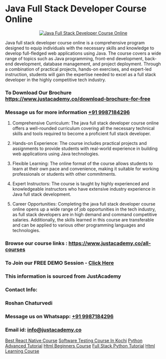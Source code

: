 # Java Full Stack Developer Course Online

<p align="center">
  <a href="https://justacademy.co/course-detail/core-java-training">
    <img src="https://justacademy.co/storage2/course_image/1677245426_course_image.webp" alt="Java Full Stack Developer Course Online">
  </a>
</p>


Java full stack developer course online is a comprehensive program designed to equip individuals with the necessary skills and knowledge to develop full-fledged web applications using Java. The course covers a wide range of topics such as Java programming, front-end development, back-end development, database management, and project deployment. Through a combination of practical projects, hands-on exercises, and expert-led instruction, students will gain the expertise needed to excel as a full stack developer in the highly competitive tech industry.
### To Download Our Brochure https://www.justacademy.co/download-brochure-for-free
### Message us for more information [+91 9987184296](https://api.whatsapp.com/send?phone=919987184296)
1) Comprehensive Curriculum: The java full stack developer course online offers a well-rounded curriculum covering all the necessary technical skills and tools required to become a proficient full stack developer.

2) Hands-on Experience: The course includes practical projects and assignments to provide students with real-world experience in building web applications using Java technologies.

3) Flexible Learning: The online format of the course allows students to learn at their own pace and convenience, making it suitable for working professionals or students with other commitments.

4) Expert Instructors: The course is taught by highly experienced and knowledgeable instructors who have extensive industry experience in Java full stack development.

5) Career Opportunities: Completing the java full stack developer course online opens up a wide range of job opportunities in the tech industry, as full stack developers are in high demand and command competitive salaries. Additionally, the skills learned in this course are transferable and can be applied to various other programming languages and technologies.

### Browse our course links : https://www.justacademy.co/all-courses 
### To Join our FREE DEMO Session - [Click Here](https://www.justacademy.co/register-for-course-demo)


### This information is sourced from JustAcademy
### Contact Info:
### Roshan Chaturvedi
### Message us on Whatsapp: [+91 9987184296](https://api.whatsapp.com/send?phone=919987184296)
### Email id: [info@justacademy.co](mailto:info@justacademy.co)
                    
[Best React Native Course](0)
[Software Testing Course In Kochi](https://www.linkedin.com/pulse/software-testing-course-kochi-justacademy-thane-fymfc?trackingId=VsG3O%2BM3FMkz9rhJgWhLTA%3D%3D&lipi=urn%3Ali%3Apage%3Ad_flagship3_company_admin%3BWw%2F%2F%2Fw1%2FSRCju0LBZ%2BbokA%3D%3D)
[Python Advanced Tutorial](https://medium.com/@ranepooja/python-advanced-tutorial-04be623e5dbd)
[Html Beginners Course](https://medium.com/@negishivu99/html-beginners-course-d3e614556c1c)
[Full Stack Python Tutorial](https://justacademyin.github.io/Articles/Full-Stack-Python-Tutorial)
[Html Learning Course](https://justacademyin.github.io/Articles/Html-Learning-Course)
